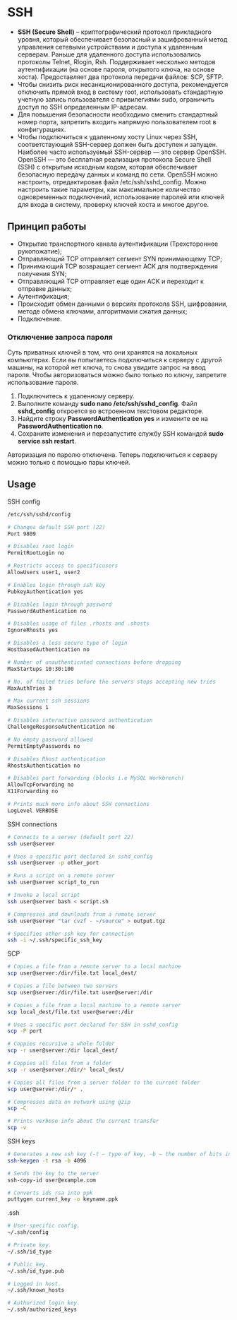 # SSH

- __SSH (Secure Shell)__ – криптографический протокол прикладного уровня, который обеспечивает безопасный и зашифрованный метод управления сетевыми устройствами и доступа к удаленным серверам. Раньше для удаленного доступа использовались протоколы Telnet, Rlogin, Rsh. Поддерживает несколько методов аутентификации (на основе пароля, открытого ключа, на основе хоста). Предоставляет два протокола передачи файлов: SCP, SFTP.
- Чтобы снизить риск несанкционированного доступа, рекомендуется отключить прямой вход в систему root, использовать стандартную учетную запись пользователя с привилегиями sudo, ограничить доступ по SSH определенным IP-адресам.
- Для повышения безопасности необходимо сменить стандартный номер порта, запретить входить напрямую пользователем root в конфигурациях.
- Чтобы подключиться к удаленному хосту Linux через SSH, соответствующий SSH-сервер должен быть доступен и запущен. Наиболее часто используемый SSH-сервер — это сервер OpenSSH. OpenSSH — это бесплатная реализация протокола Secure Shell (SSH) с открытым исходным кодом, которая обеспечивает безопасную передачу данных и команд по сети. OpenSSH можно настроить, отредактировав файл /etc/ssh/sshd_config. Можно настроить такие параметры, как максимальное количество одновременных подключений, использование паролей или ключей для входа в систему, проверку ключей хоста и многое другое.


## Принцип работы

- Открытие транспортного канала аутентификации (Трехстороннее рукопожатие);
- Отправляющий TCP отправляет сегмент SYN принимающему TCP;
- Принимающий TCP возвращает сегмент ACK для подтверждения получения SYN;
- Отправляющий TCP отправляет еще один ACK и переходит к отправке данных;
- Аутентификация;
- Происходит обмен данными о версиях протокола SSH, шифровании, методе обмена ключами, алгоритмами сжатия данных;
- Подключение.


### Отключение запроса пароля

Суть приватных ключей в том, что они хранятся на локальных компьютерах. Если вы попытаетесь подключиться к серверу с другой машины, на которой нет ключа, то снова увидите запрос на ввод пароля. Чтобы авторизоваться можно было только по ключу, запретите использование пароля.

1. Подключитесь к удаленному серверу.
2. Выполните команду **sudo nano /etc/ssh/sshd_config**. Файл **sshd_config** откроется во встроенном текстовом редакторе. 
3. Найдите строку **PasswordAuthentication yes** и измените ее на **PasswordAuthentication no**.
4. Сохраните изменения и перезапустите службу SSH командой **sudo service ssh restart**.

Авторизация по паролю отключена. Теперь подключиться к серверу можно только с помощью пары ключей.


## Usage

SSH config
```bash
/etc/ssh/sshd/config

# Changes default SSH port (22)
Port 9809

# Disables root login
PermitRootLogin no

# Restricts access to specificusers
AllowUsers user1, user2

# Enables login through ssh key
PubkeyAuthentication yes

# Disables login through password
PasswordAuthentication no

# Disables usage of files .rhosts and .shosts
IgnoreRhosts yes

# Disables a less secure type of login
HostbasedAuthentication no

# Number of unauthenticated connections before dropping
MaxStartups 10:30:100

# No. of failed tries before the servers stops accepting new tries
MaxAuthTries 3

# Max current ssh sessions
MaxSessions 1

# Disables interactive password authentication
ChallengeResponseAuthentication no

# No empty password allowed
PermitEmptyPasswords no

# Disables Rhost authentication
RhostsAuthentication no

# Disables port forwarding (blocks i.e MySQL Workbrench)
AllowTcpForwarding no
X11Forwarding no

# Prints much more info about SSH connections
LogLevel VERBOSE
```

SSH connections

```bash
# Connects to a server (default port 22)
ssh user@server

# Uses a specific port declared in sshd_config
ssh user@server -p other_port

# Runs a script on a remote server
ssh user@server script_to_run

# Invoke a local script
ssh user@server bash < script.sh

# Compresses and downloads from a remote server
ssh user@server "tar cvzf - ~/source" > output.tgz

# Specifies other ssh key for connection
ssh -i ~/.ssh/specific_ssh_key
```

SCP

```bash
# Copies a file from a remote server to a local machine
scp user@server:/dir/file.txt local_dest/

# Copies a file between two servers
scp user@server:/dir/file.txt user@server:/dir

# Copies a file from a local machine to a remote server
scp local_dest/file.txt user@server:/dir

# Uses a specific port declared for SSH in sshd_config
scp -P port

# Coppies recursive a whole folder
scp -r user@server:/dir local_dest/

# Coppies all files from a folder
scp -r user@server:/dir/* local_dest/

# Copies all files from a server folder to the current folder
scp user@server:/dir/* .

# Compresses data on network using gzip
scp -C

# Prints verbose info about the current transfer
scp -v
```

SSH keys

```bash
# Generates a new ssh key (-t – type of key, -b – the number of bits in the key)
ssh-keygen -t rsa -b 4096

# Sends the key to the server
ssh-copy-id user@example.com

# Converts ids_rsa into ppk
puttygen current_key -o keyname.ppk
```

.ssh

```bash
# User-specific config.
~/.ssh/config

# Private key.
~/.ssh/id_type

# Public key.
~/.ssh/id_type.pub

# Logged in host.
~/.ssh/known_hosts

# Authorized login key.
~/.ssh/authorized_keys
```
